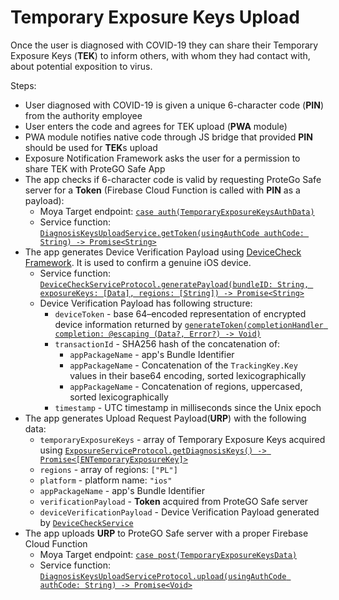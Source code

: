 # Temporary Exposure Keys Upload

Once the user is diagnosed with COVID-19 they can share their Temporary Exposure Keys (**TEK**) to inform others, with whom they had contact with, about potential exposition to virus.

Steps:

- User diagnosed with COVID-19 is given a unique 6-character code (**PIN**) from the authority employee
- User enters the code and agrees for TEK upload (**PWA** module)
- PWA module notifies native code through JS bridge that provided **PIN** should be used for **TEK**s upload
- Exposure Notification Framework asks the user for a permission to share TEK with ProteGO Safe App
- The app checks if 6-character code is valid by requesting ProteGo Safe server for a **Token** (Firebase Cloud Function is called with **PIN** as a payload):
  - Moya Target endpoint: [`case auth(TemporaryExposureKeysAuthData)`](../safesafe/Networking/ExposureKeysTarget.swift)
  - Service function: [`DiagnosisKeysUploadService.getToken(usingAuthCode authCode: String) -> Promise<String>`](../safesafe/Services/ExposureNotification/DiagnosisKeysUploadService.swift)
- The app generates Device Verification Payload using [DeviceCheck Framework](https://developer.apple.com/documentation/devicecheck). It is used to confirm a genuine iOS device.
  - Service function: [`DeviceCheckServiceProtocol.generatePayload(bundleID: String, exposureKeys: [Data], regions: [String]) -> Promise<String>`](../safesafe/Services/DeviceCheckService.swift)
  - Device Verification Payload has following structure:  
    - `deviceToken` - base 64–encoded representation of encrypted device information returned by [`generateToken(completionHandler completion: @escaping (Data?, Error?) -> Void)`](https://developer.apple.com/documentation/devicecheck/dcdevice/2902276-generatetoken)
    - `transactionId` - SHA256 hash of the concatenation of:
      - `appPackageName` - app's Bundle Identifier
      - `appPackageName` - Concatenation of the `TrackingKey.Key` values in their base64 encoding, sorted lexicographically
      - `appPackageName` - Concatenation of regions, uppercased, sorted lexicographically
    - `timestamp` - UTC timestamp in milliseconds since the Unix epoch
- The app generates Upload Request Payload(**URP**) with the following data:
  - `temporaryExposureKeys` - array of Temporary Exposure Keys acquired using [`ExposureServiceProtocol.getDiagnosisKeys() -> Promise<[ENTemporaryExposureKey]>`](../safesafe/Services/ExposureNotification/ExposureService.swift)
  - `regions` - array of regions: `["PL"]`
  - `platform` - platform name: `"ios"`
  - `appPackageName` - app's Bundle Identifier
  - `verificationPayload` - **Token** acquired from ProteGO Safe server
  - `deviceVerificationPayload` - Device Verification Payload generated by [`DeviceCheckService`](../safesafe/Services/DeviceCheckService.swift)
- The app uploads **URP** to ProteGO Safe server with a proper Firebase Cloud Function
  - Moya Target endpoint: [`case post(TemporaryExposureKeysData)`](../safesafe/Networking/ExposureKeysTarget.swift)
  - Service function: [`DiagnosisKeysUploadServiceProtocol.upload(usingAuthCode authCode: String) -> Promise<Void>`](../safesafe/Services/ExposureNotification/DiagnosisKeysUploadService.swift)
